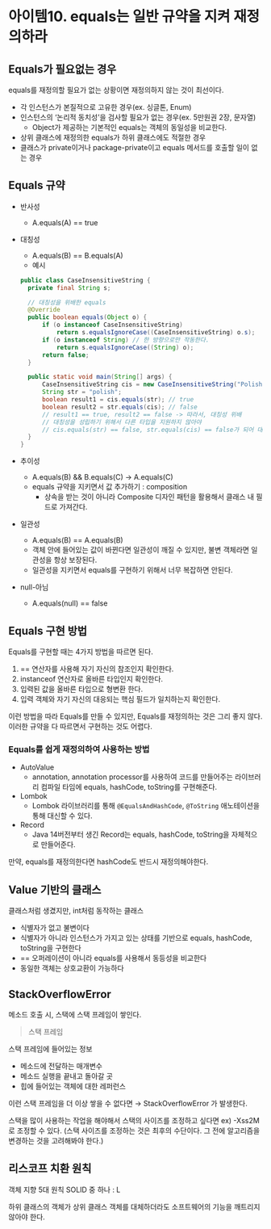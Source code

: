 # 아이템10. equals는 일반 규약을 지켜 재정의하라

## Equals가 필요없는 경우

equals를 재정의할 필요가 없는 상황이면 재정의하지 않는 것이 최선이다.

- 각 인스턴스가 본질적으로 고유한 경우(ex. 싱글톤, Enum)
- 인스턴스의 ‘논리적 동치성’을 검사할 필요가 없는 경우(ex. 5만원권 2장, 문자열)
  - Object가 제공하는 기본적인 equals는 객체의 동일성을 비교한다.
- 상위 클래스에 재정의한 equals가 하위 클래스에도 적절한 경우
- 클래스가 private이거나 package-private이고 equals 메서드를 호출할 일이 없는 경우

## Equals 규약

- 반사성
  - A.equals(A) == true
- 대칭성

  - A.equals(B) == B.equals(A)
  - 예시

  ```java
  public class CaseInsensitiveString {
  	private final String s;

  	// 대칭성을 위배한 equals
  	@Override
  	public boolean equals(Object o) {
  		if (o instanceof CaseInsensitiveString)
  			return s.equalsIgnoreCase((CaseInsensitiveString) o.s);
  		if (o instanceof String) // 한 방향으로만 작동한다.
  			return s.equalsIgnoreCase((String) o);
  		return false;
  	}

  	public static void main(String[] args) {
  		CaseInsensitiveString cis = new CaseInsensitiveString("Polish");
  		String str = "polish";
  		boolean result1 = cis.equals(str); // true
  		boolean result2 = str.equals(cis); // false
  		// result1 == true, result2 == false -> 따라서, 대칭성 위배
  		// 대칭성을 성립하기 위해서 다른 타입을 지원하지 않아야
  		// cis.equals(str) == false, str.equals(cis) == false가 되어 대칭성이 성립
  	}
  }
  ```

- 추이성
  - A.equals(B) && B.equals(C) → A.equals(C)
  - equals 규약을 지키면서 값 추가하기 : composition
    - 상속을 받는 것이 아니라 Composite 디자인 패턴을 활용해서 클래스 내 필드로 가져간다.
- 일관성
  - A.equals(B) == A.equals(B)
  - 객체 안에 들어있는 값이 바뀐다면 일관성이 깨질 수 있지만, 불변 객체라면 일관성을 항상 보장된다.
  - 일관성을 지키면서 equals를 구현하기 위해서 너무 복잡하면 안된다.
- null-아님
  - A.equals(null) == false

## Equals 구현 방법

Equals를 구현할 때는 4가지 방법을 따르면 된다.

1. == 연산자를 사용해 자기 자신의 참조인지 확인한다.
2. instanceof 연산자로 올바른 타입인지 확인한다.
3. 입력된 값을 올바른 타입으로 형변환 한다.
4. 입력 객체와 자기 자신의 대응되는 핵심 필드가 일치하는지 확인한다.

이런 방법을 따라 Equals를 만들 수 있지만, Equals를 재정의하는 것은 그리 좋지 않다.
이러한 규약을 다 따르면서 구현하는 것도 어렵다.

### Equals를 쉽게 재정의하여 사용하는 방법

- AutoValue
  - annotation, annotation processor를 사용하여 코드를 만들어주는 라이브러리
    컴파일 타임에 equals, hashCode, toString를 구현해준다.
- Lombok
  - Lombok 라이브러리를 통해 `@EqualsAndHashCode`, `@ToString` 애노테이션을 통해 대신할 수 있다.
- Record
  - Java 14버전부터 생긴 Record는 equals, hashCode, toString을 자체적으로 만들어준다.

만약, equals를 재정의한다면 hashCode도 반드시 재정의해야한다.

## Value 기반의 클래스

클래스처럼 생겼지만, int처럼 동작하는 클래스

- 식별자가 없고 불변이다
- 식별자가 아니라 인스턴스가 가지고 있는 상태를 기반으로 equals, hashCode, toString을 구현한다
- == 오퍼레이션이 아니라 equals를 사용해서 동등성을 비교한다
- 동일한 객체는 상호교환이 가능하다

## StackOverflowError

메소드 호출 시, 스택에 스택 프레임이 쌓인다.

> 스택 프레임

스택 프레임에 들어있는 정보

- 메소드에 전달하는 매개변수
- 메소드 실행을 끝내고 돌아갈 곳
- 힙에 들어있는 객체에 대한 레퍼런스

이런 스택 프레임을 더 이상 쌓을 수 없다면 → StackOverflowError 가 발생한다.

스택을 많이 사용하는 작업을 해야해서 스택의 사이즈를 조정하고 싶다면 ex) -Xss2M 로 조정할 수 있다. (스택 사이즈를 조정하는 것은 최후의 수단이다. 그 전에 알고리즘을 변경하는 것을 고려해봐야 한다.)

## 리스코프 치환 원칙

객체 지향 5대 원칙 SOLID 중 하나 : L

하위 클래스의 객체가 상위 클래스 객체를 대체하더라도 소프트웨어의 기능을 깨트리지 않아야 한다.
